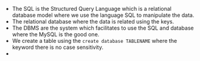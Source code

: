 * The SQL is the Structured Query Language which is a relational database model where we use the language SQL to manipulate the data.
* The relational database where the data is related using the keys.
* The DBMS are the system which facilitates to use the SQL and database where the MySQL is the good one.
* We create a table using the `create database TABLENAME` where the keyword there is no case sensitivity.
* 